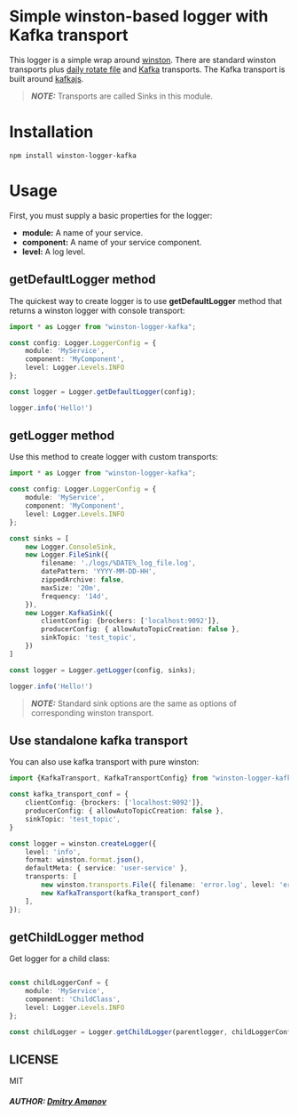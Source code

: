 # Simple winston-based logger with Kafka transport

This logger is a simple wrap around [winston](https://www.npmjs.com/package/winston). There are standard winston transports plus [daily rotate file](https://www.npmjs.com/package/winston-daily-rotate-file) and [Kafka](https://www.npmjs.com/package/kafkajs) transports.
The Kafka transport is built around [kafkajs](https://www.npmjs.com/package/kafkajs).
> **_NOTE:_**  Transports are called Sinks in this module.
# Installation

```
npm install winston-logger-kafka
```

# Usage
First, you must supply a basic properties for the logger:
- **module:** A name of your service.
- **component:** A name of your service component.
- **level:** A log level.

## getDefaultLogger method
The quickest way to create logger is to use **getDefaultLogger** method that returns a winston logger with console transport:
```typescript
import * as Logger from "winston-logger-kafka";

const config: Logger.LoggerConfig = {
    module: 'MyService',
    component: 'MyComponent',
    level: Logger.Levels.INFO
};

const logger = Logger.getDefaultLogger(config);

logger.info('Hello!')
```

## getLogger method
Use this method to create logger with custom transports:

```typescript
import * as Logger from "winston-logger-kafka";

const config: Logger.LoggerConfig = {
    module: 'MyService',
    component: 'MyComponent',
    level: Logger.Levels.INFO
};

const sinks = [
    new Logger.ConsoleSink,
    new Logger.FileSink({
        filename: './logs/%DATE%_log_file.log',
        datePattern: 'YYYY-MM-DD-HH',
        zippedArchive: false,
        maxSize: '20m',
        frequency: '14d',
    }),
    new Logger.KafkaSink({
        clientConfig: {brockers: ['localhost:9092']},
        producerConfig: { allowAutoTopicCreation: false },
        sinkTopic: 'test_topic',
    })
]

const logger = Logger.getLogger(config, sinks);

logger.info('Hello!')
```
> **_NOTE:_**  Standard sink options are the same as options of corresponding winston transport.

## Use standalone kafka transport
You can also use kafka transport with pure winston:
```typescript
import {KafkaTransport, KafkaTransportConfig} from "winston-logger-kafka";

const kafka_transport_conf = {
    clientConfig: {brockers: ['localhost:9092']},
    producerConfig: { allowAutoTopicCreation: false },
    sinkTopic: 'test_topic',
}

const logger = winston.createLogger({
    level: 'info',
    format: winston.format.json(),
    defaultMeta: { service: 'user-service' },
    transports: [
        new winston.transports.File({ filename: 'error.log', level: 'error' }),
        new KafkaTransport(kafka_transport_conf)
    ],
});
```

## getChildLogger method
Get logger for a child class:
```typescript

const childLoggerConf = {
    module: 'MyService',
    component: 'ChildClass',
    level: Logger.Levels.INFO
};

const childLogger = Logger.getChildLogger(parentlogger, childLoggerConf);
```

## LICENSE
MIT

##### AUTHOR: [Dmitry Amanov](https://github.com/doctor3030)